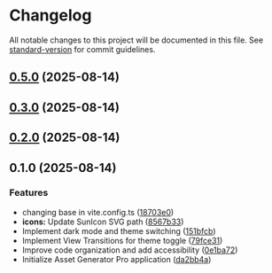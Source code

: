 # Changelog

All notable changes to this project will be documented in this file. See [standard-version](https://github.com/conventional-changelog/standard-version) for commit guidelines.

## [0.5.0](https://github.com/hdfiresky/Problembuddy-deploy/compare/v0.3.0...v0.5.0) (2025-08-14)

## [0.3.0](https://github.com/hdfiresky/Problembuddy-deploy/compare/v0.2.0...v0.3.0) (2025-08-14)

## [0.2.0](https://github.com/hdfiresky/Problembuddy-deploy/compare/v0.1.0...v0.2.0) (2025-08-14)

## 0.1.0 (2025-08-14)


### Features

* changing base in vite.config.ts ([18703e0](https://github.com/hdfiresky/Problembuddy-deploy/commit/18703e048e6e065e7ece7dbe32acfa6745edce9b))
* **icons:** Update SunIcon SVG path ([8567b33](https://github.com/hdfiresky/Problembuddy-deploy/commit/8567b33751a6d3373912a43fc65f892622cb2dc6))
* Implement dark mode and theme switching ([151bfcb](https://github.com/hdfiresky/Problembuddy-deploy/commit/151bfcb103ba84c856af633950affabc60917ab4))
* Implement View Transitions for theme toggle ([79fce31](https://github.com/hdfiresky/Problembuddy-deploy/commit/79fce31a3af33e5630f377762e5efbc3fc14275b))
* Improve code organization and add accessibility ([0e1ba72](https://github.com/hdfiresky/Problembuddy-deploy/commit/0e1ba72093f2cb81e76a3a1b0393e293503f7978))
* Initialize Asset Generator Pro application ([da2bb4a](https://github.com/hdfiresky/Problembuddy-deploy/commit/da2bb4a43486b10b7e42749fe8c5f744d6711303))
